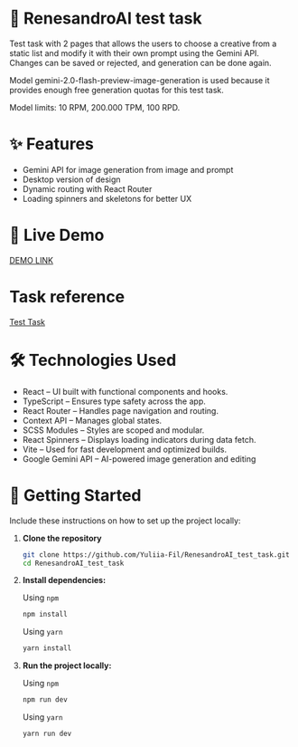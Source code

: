 # 🤖 RenesandroAI test task

Test task with 2 pages that allows the users to choose a creative from a static list and modify it with their own prompt using the Gemini API. Changes can be saved or rejected, and generation can be done again.

Model gemini-2.0-flash-preview-image-generation is used because it provides enough free generation quotas for this test task.

Model limits: 10 RPM, 200.000 TPM, 100 RPD.

# ✨ Features

- Gemini API for image generation from image and prompt
- Desktop version of design
- Dynamic routing with React Router
- Loading spinners and skeletons for better UX

# 🔗 Live Demo

[DEMO LINK](https://renesandroaitesttask.vercel.app/)

# Task reference

[Test Task](https://renesandro.notion.site/TZ-Front-26f76d62747280f0ac3ec57daad4f8c6)

# 🛠️ Technologies Used

- React – UI built with functional components and hooks.
- TypeScript – Ensures type safety across the app.
- React Router – Handles page navigation and routing.
- Context API – Manages global states.
- SCSS Modules – Styles are scoped and modular.
- React Spinners – Displays loading indicators during data fetch.
- Vite – Used for fast development and optimized builds.
- Google Gemini API – AI-powered image generation and editing

# 🚀 Getting Started

Include these instructions on how to set up the project locally:

1. **Clone the repository**

   ```bash
   git clone https://github.com/Yuliia-Fil/RenesandroAI_test_task.git
   cd RenesandroAI_test_task

   ```

2. **Install dependencies:**

   Using `npm`

   ```bash
   npm install

   ```

   Using `yarn`

   ```bash
   yarn install
   ```

3. **Run the project locally:**

   Using `npm`

   ```bash
   npm run dev

   ```

   Using `yarn`

   ```bash
   yarn run dev
   ```
